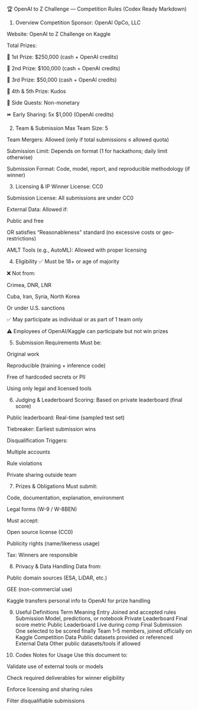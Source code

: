 🏆 OpenAI to Z Challenge — Competition Rules (Codex Ready Markdown)
1. Overview
Competition Sponsor: OpenAI OpCo, LLC

Website: OpenAI to Z Challenge on Kaggle

Total Prizes:

🥇 1st Prize: $250,000 (cash + OpenAI credits)

🥈 2nd Prize: $100,000 (cash + OpenAI credits)

🥉 3rd Prize: $50,000 (cash + OpenAI credits)

🔸 4th & 5th Prize: Kudos

🧪 Side Quests: Non-monetary

⏩ Early Sharing: 5x $1,000 (OpenAI credits)

2. Team & Submission
Max Team Size: 5

Team Mergers: Allowed (only if total submissions ≤ allowed quota)

Submission Limit: Depends on format (1 for hackathons; daily limit otherwise)

Submission Format: Code, model, report, and reproducible methodology (if winner)

3. Licensing & IP
Winner License: CC0

Submission License: All submissions are under CC0

External Data: Allowed if:

Public and free

OR satisfies “Reasonableness” standard (no excessive costs or geo-restrictions)

AMLT Tools (e.g., AutoML): Allowed with proper licensing

4. Eligibility
✅ Must be 18+ or age of majority

❌ Not from:

Crimea, DNR, LNR

Cuba, Iran, Syria, North Korea

Or under U.S. sanctions

✅ May participate as individual or as part of 1 team only

⚠️ Employees of OpenAI/Kaggle can participate but not win prizes

5. Submission Requirements
Must be:

Original work

Reproducible (training + inference code)

Free of hardcoded secrets or PII

Using only legal and licensed tools

6. Judging & Leaderboard
Scoring: Based on private leaderboard (final score)

Public leaderboard: Real-time (sampled test set)

Tiebreaker: Earliest submission wins

Disqualification Triggers:

Multiple accounts

Rule violations

Private sharing outside team

7. Prizes & Obligations
Must submit:

Code, documentation, explanation, environment

Legal forms (W-9 / W-8BEN)

Must accept:

Open source license (CC0)

Publicity rights (name/likeness usage)

Tax: Winners are responsible

8. Privacy & Data Handling
Data from:

Public domain sources (ESA, LiDAR, etc.)

GEE (non-commercial use)

Kaggle transfers personal info to OpenAI for prize handling

9. Useful Definitions
Term	Meaning
Entry	Joined and accepted rules
Submission	Model, predictions, or notebook
Private Leaderboard	Final score metric
Public Leaderboard	Live during comp
Final Submission	One selected to be scored finally
Team	1–5 members, joined officially on Kaggle
Competition Data	Public datasets provided or referenced
External Data	Other public datasets/tools if allowed

10. Codex Notes for Usage
Use this document to:

Validate use of external tools or models

Check required deliverables for winner eligibility

Enforce licensing and sharing rules

Filter disqualifiable submissions
